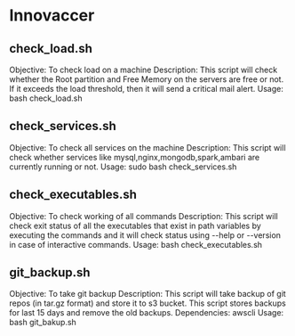 # Innovaccer

## check_load.sh
Objective: To check load on a machine
Description: This script will check whether the Root partition and Free Memory on the servers are free or not. If it exceeds the load threshold, then it will send a critical mail alert.
Usage: bash check_load.sh


## check_services.sh
Objective: To check all services on the machine
Description: This script will check whether services like mysql,nginx,mongodb,spark,ambari are currently running or not.
Usage: sudo bash check_services.sh


## check_executables.sh
Objective: To check working of all commands 
Description: This script will check exit status of all the executables that exist in path variables by executing the commands and it will check status using  --help or --version in case of interactive commands.
Usage: bash check_executables.sh


## git_backup.sh 
Objective: To take git backup 
Description: This script will take backup of git repos (in tar.gz format) and store it to s3 bucket. This script stores backups for last 15 days and remove the old backups.
Dependencies: awscli
Usage: bash git_bakup.sh